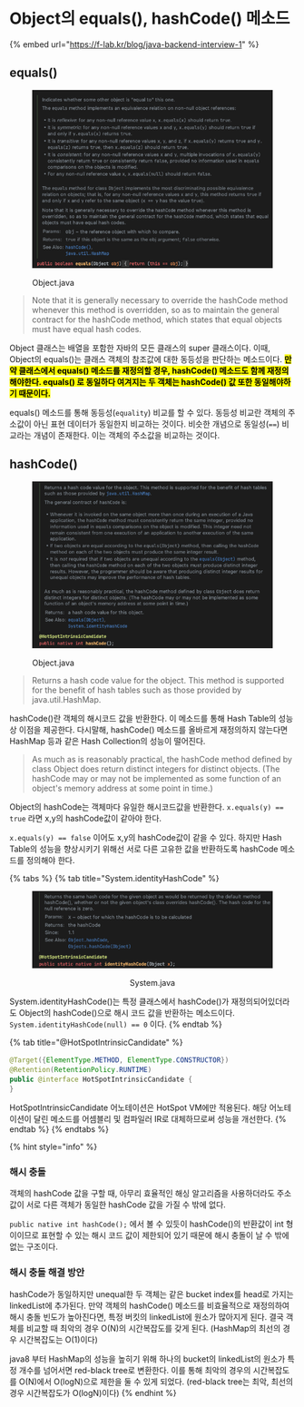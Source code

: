 # Object의 equals(), hashCode() 메소드

{% embed url="https://f-lab.kr/blog/java-backend-interview-1" %}

## equals()

<figure><img src="../../.gitbook/assets/image (1).png" alt=""><figcaption><p>Object.java</p></figcaption></figure>

> Note that it is generally necessary to override the hashCode method whenever this method is overridden, so as to maintain the general contract for the hashCode method, which states that equal objects must have equal hash codes.

Object 클래스는 배열을 포함한 자바의 모든 클래스의 super 클래스이다. 이때, Object의 equals()는 클래스 객체의 참조값에 대한 동등성을 판단하는 메소드이다. <mark style="background-color:yellow;">**만약 클래스에서 equals() 메소드를 재정의할 경우, hashCode() 메소드도 함께 재정의해야한다. equals() 로 동일하다 여겨지는 두 객체는 hashCode() 값 또한 동일해야하기 때문이다.**</mark>

equals() 메소드를 통해 동등성(`equality`) 비교를 할  수 있다. 동등성 비교란 객체의 주소값이 아닌 표현 데이터가 동일한지 비교하는 것이다. 비슷한 개념으로 동일성(`==`) 비교라는 개념이 존재한다. 이는   객체의 주소값을 비교하는 것이다.

## hashCode()

<figure><img src="../../.gitbook/assets/image (1) (1).png" alt=""><figcaption><p>Object.java</p></figcaption></figure>

> Returns a hash code value for the object. This method is supported for the benefit of hash tables such as those provided by java.util.HashMap.

hashCode()란 객체의 해시코드 값을 반환한다. 이 메소드를 통해 Hash Table의 성능상 이점을 제공한다. 다시말해, hashCode() 메소드를 올바르게 재정의하지 않는다면 HashMap 등과 같은 Hash Collection의 성능이 떨어진다.

> As much as is reasonably practical, the hashCode method defined by class Object does return distinct integers for distinct objects. (The hashCode may or may not be implemented as some function of an object's memory address at some point in time.)

Object의 hashCode는 객체마다 유일한 해시코드값을 반환한다. `x.equals(y) == true` 라면 x,y의 hashCode값이 같아야 한다.

`x.equals(y) == false` 이어도 x,y의 hashCode값이 같을 수 있다. 하지만 Hash Table의 성능을 향상시키기 위해선  서로 다른 고유한 값을 반환하도록 hashCode 메소드를 정의해야 한다.



{% tabs %}
{% tab title="System.identityHashCode" %}
<div align="center"><figure><img src="../../.gitbook/assets/image (2) (1).png" alt=""><figcaption><p>System.java</p></figcaption></figure></div>

System.identityHashCode()는 특정 클래스에서 hashCode()가 재정의되어있더라도 Object의 hashCode()으로 해시 코드 값을 반환하는 메소드이다. `System.identityHashCode(null) == 0` 이다.
{% endtab %}

{% tab title="@HotSpotIntrinsicCandidate" %}
```java
@Target({ElementType.METHOD, ElementType.CONSTRUCTOR})
@Retention(RetentionPolicy.RUNTIME)
public @interface HotSpotIntrinsicCandidate {
}
```

HotSpotIntrinsicCandidate 어노테이션은 HotSpot VM에만 적용된다. 해당 어노테이션이 달린 메소드를 어셈블리 및 컴파일러 IR로 대체하므로써 성능을 개선한다.
{% endtab %}
{% endtabs %}

{% hint style="info" %}
### 해시 충돌

객체의 hashCode 값을 구할 때, 아무리 효율적인 해싱 알고리즘을 사용하더라도 주소값이 서로 다른 객체가 동일한 hashCode 값을 가질 수 밖에 없다.&#x20;

`public native int hashCode();` 에서 볼 수 있듯이 hashCode()의 반환값이 int 형이이므로 표현할 수 있는 해시 코드 값이 제한되어 있기 때문에 해시 충돌이 날 수 밖에 없는 구조이다.

###

### 해시 충돌 해결 방안

hashCode가 동일하지만 unequal한 두 객체는 같은 bucket index를 head로 가지는 linkedList에 추가된다. 만약 객체의 hashCode() 메소드를 비효율적으로 재정의하여 해시 충돌 빈도가 높아진다면, 특정 버킷의 linkedList에 원소가 많아지게 된다. 결국 객체를 비교할 때 최악의 경우 O(N)의 시간복잡도를 갖게 된다. (HashMap의 최선의 경우 시간복잡도는 O(1)이다)

java8 부터 HashMap의 성능을 높히기 위해 하나의 bucket의 linkedList의 원소가 특정 개수를 넘어서면 red-black tree로 변환한다. 이를 통해 최악의 경우의 시간복잡도를 O(N)에서 O(logN)으로 제한을 둘 수 있게 되었다. (red-black tree는 최악, 최선의 경우 시간복잡도가 O(logN)이다)
{% endhint %}
